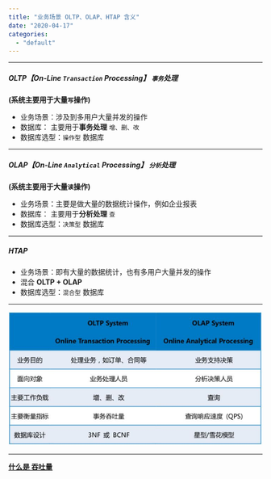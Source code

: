 ```yaml
---
title: "业务场景 OLTP、OLAP、HTAP 含义"
date: "2020-04-17"
categories: 
  - "default"
---
```


* * *

##### **OLTP**【On-Line `Transaction` Processing】 `事务`处理

**(系统主要用于大量`写`操作)**

- 业务场景：涉及到多用户大量并发的操作
- 数据库： 主要用于**事务处理** `增、删、改`
- 数据库选型：`操作型` 数据库

* * *

##### **OLAP**【On-Line `Analytical` Processing】 `分析`处理

**(系统主要用于大量`读`操作)**

- 业务场景：主要是做大量的数据统计操作，例如企业报表
- 数据库： 主要用于**分析处理** `查`
- 数据库选型：`决策型` 数据库

* * *

##### HTAP

- 业务场景：即有大量的数据统计，也有多用户大量并发的操作
- 混合 **OLTP + OLAP**
- 数据库选型：`混合型` 数据库

* * *

![](images/OLTP-OLAP.jpg)

* * *

**[什么是 吞吐量](http://www.dev-share.top/2019/11/07/%e4%bb%80%e4%b9%88%e6%98%af-%e5%90%9e%e5%90%90%e9%87%8f/ "什么是 吞吐量")**
